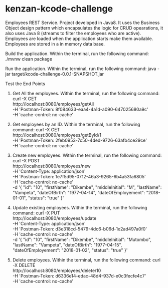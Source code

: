 # kenzan-kcode-challenge

Employees REST Service. Project developed in Java8. It uses the Business Object design pattern which encapsulates the logic for CRUD opearations, it also uses Java 8 (streams to filter the employees who are active). Employees are loaded when the application starts make them available. Employees are stored in a in memory data base.

Build the application.
Within the terminal, run the following command:    ./mvnw clean package

Run the application.
Within the terminal, run the following command:    java -jar target/kcode-challenge-0.0.1-SNAPSHOT.jar 



Test the End Points
1. Get All the employees. Within the terminal, run the following command: 
curl -X GET \
  http://localhost:8080/employees/getAll \
  -H 'Postman-Token: 8f084633-eaa4-4a1d-a090-647025680a9c' \
  -H 'cache-control: no-cache'

2. Get employees by an ID. Within the terminal, run the following command: 
curl -X GET \
  http://localhost:8080/employees/getById/1 \
  -H 'Postman-Token: 2feb0953-7c50-4ded-9726-63afb4ce29ce' \
  -H 'cache-control: no-cache'

3. Create new employees. Within the terminal, run the following command: 
curl -X POST \
  http://localhost:8080/employees/new \
  -H 'Content-Type: application/json' \
  -H 'Postman-Token: 1e7f5d95-0712-46a3-9265-6b4a53fa6805' \
  -H 'cache-control: no-cache' \
  -d '{
	"id": "10",
	"firstName": "Dikembe",
	"middleInitial": "M",
	"lastName": "Vampeta",
	"dateOfBirth": "1977-04-14",
	"dateOfEmployement": "2018-01-01",
	"status": "true"
}'

4. Update existing employees. Within the terminal, run the following command: 
curl -X PUT \
  http://localhost:8080/employees/update \
  -H 'Content-Type: application/json' \
  -H 'Postman-Token: d3e318cd-5479-4dc6-b06d-1e2ad497a0f0' \
  -H 'cache-control: no-cache' \
  -d '{
	"id": "10",
	"firstName": "Dikembe",
	"middleInitial": "Mutombo",
	"lastName": "Vampeta",
	"dateOfBirth": "1977-04-15",
	"dateOfEmployement": "2018-01-02",
	"status": "true"
}'

5. Delete employees. Within the terminal, run the following command: 
curl -X DELETE \
  http://localhost:8080/employees/delete/10 \
  -H 'Postman-Token: d6336e14-edac-48d4-937d-e0c3fecfe4c7' \
  -H 'cache-control: no-cache'


